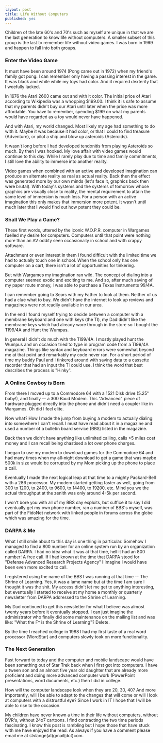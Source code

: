 ```yaml
---
layout: post
title: Life Without Computers
published: yes
---
```


Children of the late 60's and 70's such as myself are unique in that we are the last generation to know life without computers.  A smaller subset of this group is the last to remember life without video games.  I was born in 1969 and happen to fall into both groups.  

### Enter the Video Game
It must have been around 1974 (Pong came out in 1972) when my friend's family got pong.  I can remember only having a passing interest in the game.  It was black and white while my toys had color.  And it required dexterity that I woefully lacked.

In 1976 the Atari 2600 came out and with it color.  The initial price of Atari according to Wikipedia was a whopping $199.00.  I think it is safe to assume that my parents didn't buy our Atari until later when the price was more affordable.  You have to remember, spending $199 on what my parents would have regarded as a toy would never have happened.

And with Atari, my world changed.  Most likely my age had something to do with it.  Maybe it was because it had color, or that I could to find treasure (Adventure), or pilot a ship and blow up asteroids (Asteroids).

It wasn't long before I had developed tendonitis from playing Asteroids so much.  By then I was hooked.  My love affair with video games would continue to this day.  While I rarely play due to time and family commitments, I still love the ability to immerse into another reality.  

Video games when combined with an active and developed imagination can produce an alternate reality as real as actual reality.  Back then the effect was generated more by our own minds (let's face it, graphics back then were brutal).  With today's systems and the systems of tomorrow whose graphics are visually close to reality, the mental requirement to attain the same level of immersion is much less.  For a person with an active imagination this only makes that immersion more potent.  It wasn't until much later that I would find out how potent they could be.

### Shall We Play a Game?
These first words, uttered by the iconic W.O.P.R. computer in Wargames fuelled my desire for computers.  Computers until that point were nothing more than an AV oddity seen occasionally in school and with crappy software.

Attachment or even interest in them I found difficult with the limited time we had to actually touch one in school.  When the school only has one computer on a cart, there isn't a lot of opportunities for  tinkering.

But with Wargames my imagination ran wild.  The concept of dialing into a computer seemed exotic and exciting to me.  And so, after much saving of my paper route money, I was able to purchase a Texas Instruments 99/4A.  

I can remember going to Sears with my Father to look at them.  Neither of us had a clue what to buy.  We didn't have the internet to look up reviews and magazines were not readily available in our area.

In the end I found myself trying to decide between a computer with a membrane keyboard and one with keys (the TI), my Dad didn't like the membrane keys which had already wore through in the store so I bought the TI99/4A and Hunt the Wumpus.

In general I didn't do much with the TI99/4A.  I mostly played hunt the Wumpus and on occasion tried to type in program code from a TI99/4A magazine.  Things like syntax and keyboard errors were somewhat beyond me at that point and remarkably my code never ran.  For a short period of time my buddy Paul and I tinkered around with saving data to a cassette recorder that had an input the TI could use.  I think the word that best describes the process is "Hinky".

### A Online Cowboy is Born
From there I moved up to a Commodore 64 with a 1521 Disk drive (5.25" baby!), and finally -- a 300 Baud Modem.  This "Advanced" piece of hardware plugged directly into the phone and didn't need a coupler like in Wargames.  Oh did I feel elite.

Now what? How I made the jump from buying a modem to actually dialing into somewhere I can't recall.  I must have read about it in a magazine and used a number of a bulletin board service (BBS) listed in the magazine.

Back then we didn't have anything like unlimited calling, calls >5 miles cost money and I can recall being chastised a lot over phone charges.

I began to use my modem to download games for the Commodore 64 and had many times when my all-night download to get a game that was maybe 500k in size would be corrupted by my Mom picking up the phone to place a call.  

Eventually I made the next logical leap at that time to a mighty Packard-Bell with a 286 processor.  My modem started getting faster as well, going from 300 to 1200, to 2400, to 9600, to 14400, to 19200, etc.  Mind you we the actual throughput at the zenith was only around 4-5k per second.  

I won't bore you with all of my BBS day exploits, but suffice it to say I did eventually get my own phone number, ran a number of BBS's myself, was part of the FidoNet network with linked people in forums across the globe which was amazing for the time.

### DARPA & Me
What I still smile about to this day is one thing in particular.  Somehow I managed to find a 800 number for an online system run by an organization called DARPA.  I had no idea what it was at that time, hell it had an 800 number! A free call. If I had known at the time that DARPA stood for "Defense Advanced Research Projects Agency" I imagine I would have been even more excited to call.

I registered using the name of the BBS I was running at that time -- The Shrine of Learning.  Yes, it was a lame name but at the time I am sure I thought it was the shit.  My access didn't let me get to anything interesting, but eventually I started to receive at my home a monthly or quarterly newsletter from DARPA addressed to the Shrine of Learning.

My Dad continued to get this newsletter for what I believe was almost twenty years before it eventually stopped.  I can just imagine the administrator who finally did some maintenance on the mailing list and was like:  "What the F^$%$ is the Shrine of Learning"?  Delete.

By the time I reached college in 1988 I had my first taste of a real word processor (WordStar) and computers slowly took on more functionality.

### The Next Generation
Fast forward to today and the computer and mobile landscape would have been something out of Star Trek back when I first got into computers.  I have a tween son and an almost five year old daughter that are already more proficient and doing more advanced computer work (PowerPoint presentations, word documents, etc.) then I did in college.

How will the computer landscape look when they are 20, 30, 40?  And more importantly, will I be able to adapt to the changes that will come or will I look at computers with a distrustful eye?  Since I work in IT I hope that I will be able to rise to the occasion.

My children have never known a time in their life without computers, without DVR's, without 24x7 cartoons.  I find contracting the two time periods fascinating.  I know this post is rambling but I hope those that have stuck with me have enjoyed the read.  As always if you have a comment please email me at stvlange(at)gmail(dot)com.
